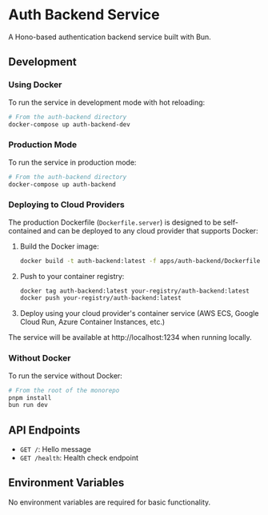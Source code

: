 # Auth Backend Service

A Hono-based authentication backend service built with Bun.

## Development

### Using Docker

To run the service in development mode with hot reloading:

```bash
# From the auth-backend directory
docker-compose up auth-backend-dev
```

### Production Mode

To run the service in production mode:

```bash
# From the auth-backend directory
docker-compose up auth-backend
```

### Deploying to Cloud Providers

The production Dockerfile (`Dockerfile.server`) is designed to be self-contained and can be deployed to any cloud provider that supports Docker:

1. Build the Docker image:

   ```bash
   docker build -t auth-backend:latest -f apps/auth-backend/Dockerfile.server ../..
   ```

2. Push to your container registry:

   ```bash
   docker tag auth-backend:latest your-registry/auth-backend:latest
   docker push your-registry/auth-backend:latest
   ```

3. Deploy using your cloud provider's container service (AWS ECS, Google Cloud Run, Azure Container Instances, etc.)

The service will be available at http://localhost:1234 when running locally.

### Without Docker

To run the service without Docker:

```bash
# From the root of the monorepo
pnpm install
bun run dev
```

## API Endpoints

- `GET /`: Hello message
- `GET /health`: Health check endpoint

## Environment Variables

No environment variables are required for basic functionality.
